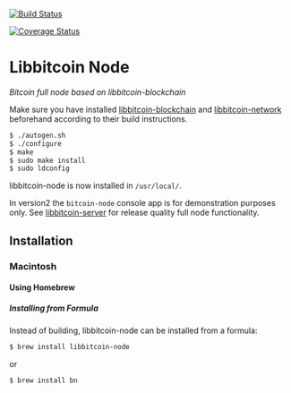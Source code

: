 [![Build Status](https://travis-ci.org/libbitcoin/libbitcoin-node.svg?branch=master)](https://travis-ci.org/libbitcoin/libbitcoin-node)

[![Coverage Status](https://coveralls.io/repos/libbitcoin/libbitcoin-node/badge.svg)](https://coveralls.io/r/libbitcoin/libbitcoin-node)

# Libbitcoin Node

*Bitcoin full node based on libbitcoin-blockchain*

Make sure you have installed [libbitcoin-blockchain](https://github.com/libbitcoin/libbitcoin-blockchain) and [libbitcoin-network](https://github.com/libbitcoin/libbitcoin-network) beforehand according to their build instructions.

```sh
$ ./autogen.sh
$ ./configure
$ make
$ sudo make install
$ sudo ldconfig
```

libbitcoin-node is now installed in `/usr/local/`.

In version2 the `bitcoin-node` console app is for demonstration purposes only. See [libbitcoin-server](https://github.com/libbitcoin/libbitcoin-server) for release quality full node functionality.

## Installation

### Macintosh

#### Using Homebrew

##### Installing from Formula

Instead of building, libbitcoin-node can be installed from a formula:
```sh
$ brew install libbitcoin-node
```
or
```sh
$ brew install bn
```
